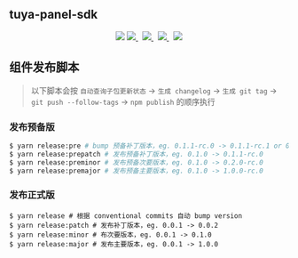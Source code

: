 ## tuya-panel-sdk

<center><p align="center">
  <img src="https://img.shields.io/github/license/tuya/tuya-panel-sdk.svg" />
  <a href="http://commitizen.github.io/cz-cli/" target="_blank">
    <img src="https://img.shields.io/badge/commitizen-friendly-brightgreen.svg?maxAge=2592000" />
  </a>&nbsp;
  <a href="https://conventionalcommits.org" target="_blank">
    <img src="https://img.shields.io/badge/Conventional%20Commits-1.0.0-brightgreen.svg?maxAge=2592000" />
  </a>&nbsp;
  <a href="https://codecov.io/gh/tuya/tuya-panel-sdk" target="_blank">
    <img src="https://codecov.io/gh/tuya/tuya-panel-sdk/graph/badge.svg" />
  </a>&nbsp;
  <img src="https://github.com/TuyaInc/tuya-panel-kit/workflows/Lint%20Code/badge.svg" />
</p>
</center>

## 组件发布脚本

> 以下脚本会按 `自动查询子包更新状态` -> `生成 changelog` -> `生成 git tag` -> `git push --follow-tags` -> `npm publish` 的顺序执行

### 发布预备版

```sh
$ yarn release:pre # bump 预备补丁版本，eg. 0.1.1-rc.0 -> 0.1.1-rc.1 or 0.1.0 -> 0.1.1-rc.0
$ yarn release:prepatch # 发布预备补丁版本，eg. 0.1.0 -> 0.1.1-rc.0
$ yarn release:preminor # 发布预备次要版本，eg. 0.1.0 -> 0.2.0-rc.0
$ yarn release:premajor # 发布预备主要版本，eg. 0.1.0 -> 1.0.0-rc.0
```

### 发布正式版

```shell
$ yarn release # 根据 conventional commits 自动 bump version
$ yarn release:patch # 发布补丁版本，eg. 0.0.1 -> 0.0.2
$ yarn release:minor # 布次要版本，eg. 0.0.1 -> 0.1.0
$ yarn release:major # 发布主要版本，eg. 0.0.1 -> 1.0.0
```
